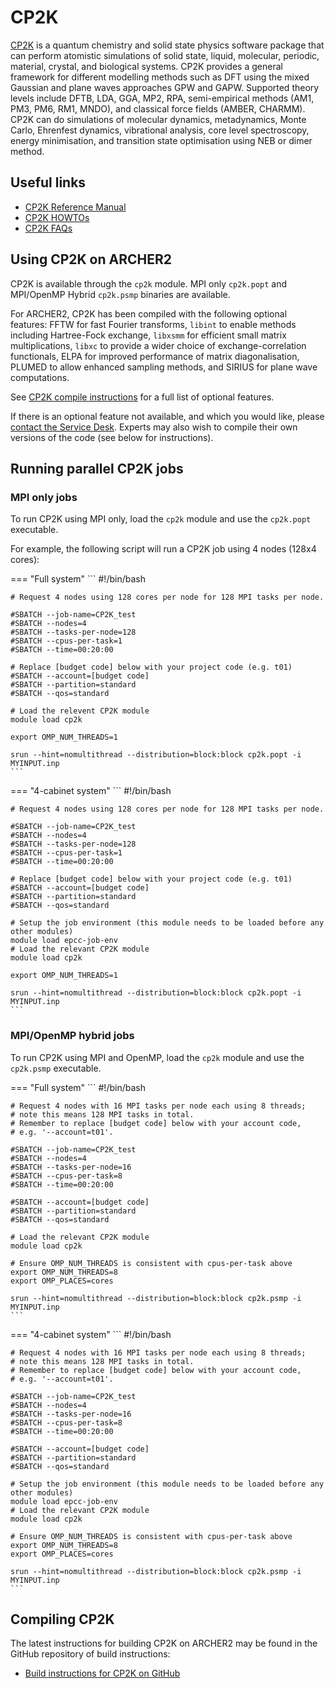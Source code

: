 # CP2K

[CP2K](https://www.cp2k.org/) is a quantum chemistry and solid state
physics software package that can perform atomistic simulations of solid
state, liquid, molecular, periodic, material, crystal, and biological
systems. CP2K provides a general framework for different modelling
methods such as DFT using the mixed Gaussian and plane waves approaches
GPW and GAPW. Supported theory levels include DFTB, LDA, GGA, MP2, RPA,
semi-empirical methods (AM1, PM3, PM6, RM1, MNDO), and classical force
fields (AMBER, CHARMM). CP2K can do simulations of molecular dynamics,
metadynamics, Monte Carlo, Ehrenfest dynamics, vibrational analysis,
core level spectroscopy, energy minimisation, and transition state
optimisation using NEB or dimer method.

## Useful links

  - [CP2K Reference Manual](https://manual.cp2k.org/#gsc.tab=0)
  - [CP2K HOWTOs](https://www.cp2k.org/howto)
  - [CP2K FAQs](https://www.cp2k.org/faq)

## Using CP2K on ARCHER2

CP2K is available through the `cp2k`
module. MPI only `cp2k.popt` and MPI/OpenMP
Hybrid `cp2k.psmp` binaries are available.

For ARCHER2, CP2K has been compiled with the following optional
features: FFTW for fast Fourier transforms,
`libint` to enable methods including
Hartree-Fock exchange, `libxsmm` for
efficient small matrix multiplications,
`libxc` to provide a wider choice of
exchange-correlation functionals, ELPA for improved performance of
matrix diagonalisation, PLUMED to allow enhanced sampling methods, and
SIRIUS for plane wave computations.

See
[CP2K compile instructions](https://github.com/cp2k/cp2k/blob/master/INSTALL.md)
for a full list of optional features.

If there is an optional feature not available, and which you would like,
please [contact the Service Desk](https://www.archer2.ac.uk/support-access/servicedesk.html).
Experts may also wish to compile their own versions of the code (see below for instructions).

## Running parallel CP2K jobs

### MPI only jobs

To run CP2K using MPI only, load the `cp2k` module and use the
`cp2k.popt` executable.

For example, the following script will run a CP2K job using 4 nodes
(128x4 cores):

=== "Full system"
    ```
    #!/bin/bash

    # Request 4 nodes using 128 cores per node for 128 MPI tasks per node.

    #SBATCH --job-name=CP2K_test
    #SBATCH --nodes=4
    #SBATCH --tasks-per-node=128
    #SBATCH --cpus-per-task=1
    #SBATCH --time=00:20:00

    # Replace [budget code] below with your project code (e.g. t01)
    #SBATCH --account=[budget code]
    #SBATCH --partition=standard
    #SBATCH --qos=standard

    # Load the relevent CP2K module
    module load cp2k

    export OMP_NUM_THREADS=1

    srun --hint=nomultithread --distribution=block:block cp2k.popt -i MYINPUT.inp
    ```

=== "4-cabinet system"
    ```
    #!/bin/bash

    # Request 4 nodes using 128 cores per node for 128 MPI tasks per node.

    #SBATCH --job-name=CP2K_test
    #SBATCH --nodes=4
    #SBATCH --tasks-per-node=128
    #SBATCH --cpus-per-task=1
    #SBATCH --time=00:20:00

    # Replace [budget code] below with your project code (e.g. t01)
    #SBATCH --account=[budget code]
    #SBATCH --partition=standard
    #SBATCH --qos=standard

    # Setup the job environment (this module needs to be loaded before any other modules)
    module load epcc-job-env
    # Load the relevant CP2K module
    module load cp2k

    export OMP_NUM_THREADS=1

    srun --hint=nomultithread --distribution=block:block cp2k.popt -i MYINPUT.inp
    ```


### MPI/OpenMP hybrid jobs

To run CP2K using MPI and OpenMP, load the `cp2k` module and use the
`cp2k.psmp` executable.

=== "Full system"
    ```
    #!/bin/bash

    # Request 4 nodes with 16 MPI tasks per node each using 8 threads;
    # note this means 128 MPI tasks in total.
    # Remember to replace [budget code] below with your account code,
    # e.g. '--account=t01'.

    #SBATCH --job-name=CP2K_test
    #SBATCH --nodes=4
    #SBATCH --tasks-per-node=16
    #SBATCH --cpus-per-task=8
    #SBATCH --time=00:20:00

    #SBATCH --account=[budget code]
    #SBATCH --partition=standard
    #SBATCH --qos=standard

    # Load the relevant CP2K module
    module load cp2k

    # Ensure OMP_NUM_THREADS is consistent with cpus-per-task above
    export OMP_NUM_THREADS=8
    export OMP_PLACES=cores

    srun --hint=nomultithread --distribution=block:block cp2k.psmp -i MYINPUT.inp
    ```

=== "4-cabinet system"
    ```
    #!/bin/bash

    # Request 4 nodes with 16 MPI tasks per node each using 8 threads;
    # note this means 128 MPI tasks in total.
    # Remember to replace [budget code] below with your account code,
    # e.g. '--account=t01'.

    #SBATCH --job-name=CP2K_test
    #SBATCH --nodes=4
    #SBATCH --tasks-per-node=16
    #SBATCH --cpus-per-task=8
    #SBATCH --time=00:20:00

    #SBATCH --account=[budget code]
    #SBATCH --partition=standard
    #SBATCH --qos=standard

    # Setup the job environment (this module needs to be loaded before any other modules)
    module load epcc-job-env
    # Load the relevant CP2K module
    module load cp2k

    # Ensure OMP_NUM_THREADS is consistent with cpus-per-task above
    export OMP_NUM_THREADS=8
    export OMP_PLACES=cores

    srun --hint=nomultithread --distribution=block:block cp2k.psmp -i MYINPUT.inp
    ```


## Compiling CP2K

The latest instructions for building CP2K on ARCHER2 may be found in
the GitHub repository of build instructions:

   - [Build instructions for CP2K on
     GitHub](https://github.com/hpc-uk/build-instructions/tree/main/apps/CP2K/ARCHER2-CP2K-7.1)
